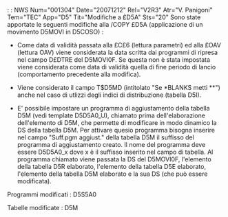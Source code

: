  :  : NWS Num="001304" Date="20071212" Rel="V2R3" Atr="V. Panigoni" Tem="TEC" App="D5" Tit="Modifiche a £D5A" Sts="20"
Sono state apportate le seguenti modifiche alla /COPY £D5A (applicazione di un movimento D5MOVI in
D5COSO) : 

- Come data di validità passata alla £C£6 (lettura parametri) ed alla £OAV (lettura OAV) viene
considerata la data scritta dai programmi di ripresa nel campo D£DTRE del D5MOVI0F.
Se questa non è stata impostata viene considerata come data di validità quella di fine periodo di lancio (comportamento precedente alla modifica).

- Viene considerato il campo T$D5MD (intitolato "Se \*BLANKS metti \*\*") anche nel caso di utlizzi
degli indici di distribuzione (tabella D5I).

- E' possibile impostare un programma di aggiustamento della tabella D5M (vedi template D5D5A0_U),
chiamato prima dell'elaborazione dell'elemento di D5M, che permette di modificare in modo dinamico
la DS della tabella D5M.
Per attivare quesio programma bisogna inserire nel campo "Suff.pgm aggiust." della tabella D5M il suffisso del programma di aggiustamento creato. Il nome del programma deve essere D5D5A0_x dove x è il suffisso inserito nel campo di tabella.
Al programma chiamato viene passata la DS del D5MOVI0F, l'elemento della tabella D5R elaborato, l'elemento della tabella D5E elaborato, l'elemento della tabella D5M elaborato e la sua DS (che può essere modificata).

Programmi modificati :  D5S5A0

Tabelle modificate :  D5M
